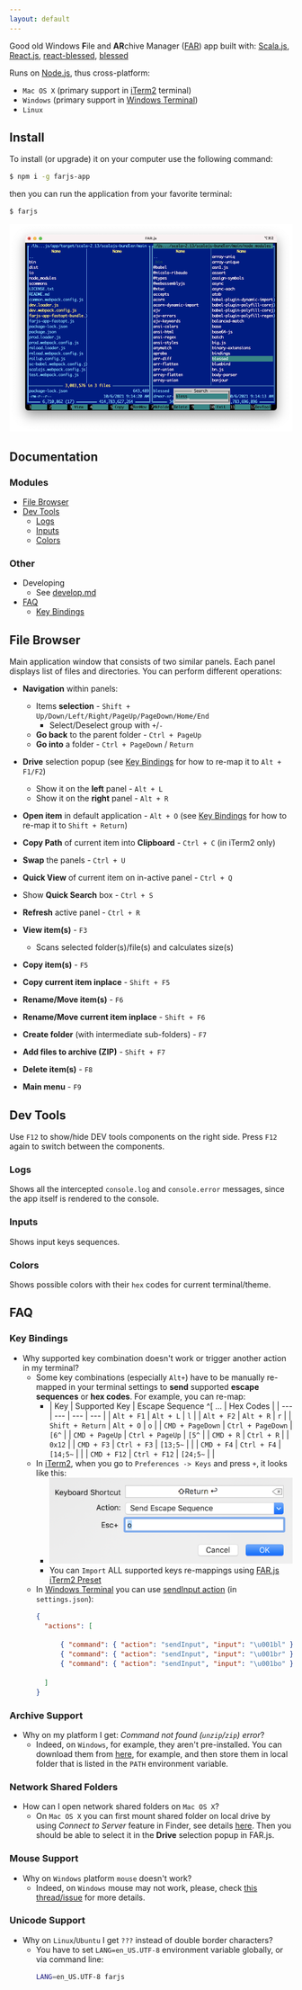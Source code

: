 ```yaml
---
layout: default
---
```


Good old Windows **F**ile and **AR**chive Manager
([FAR](https://en.wikipedia.org/wiki/Far_Manager)) app built with:
[Scala.js](https://www.scala-js.org/),
[React.js](https://reactjs.org/),
[react-blessed](https://github.com/Yomguithereal/react-blessed),
[blessed](https://github.com/chjj/blessed)

Runs on [Node.js](https://nodejs.org/), thus cross-platform:
* `Mac OS X` (primary support in [iTerm2](https://iterm2.com/) terminal)
* `Windows` (primary support in [Windows Terminal](https://docs.microsoft.com/en-us/windows/terminal/))
* `Linux`

## Install

To install (or upgrade) it on your computer use the following command:

``` bash
$ npm i -g farjs-app
```

then you can run the application from your favorite terminal:

``` bash
$ farjs
```

![Screenshots](https://raw.githubusercontent.com/farjs/farjs/main/docs/images/screenshots.png)

## Documentation

### Modules

- [File Browser](#file-browser)
- [Dev Tools](#dev-tools)
    - [Logs](#logs)
    - [Inputs](#inputs)
    - [Colors](#colors)

### Other

- Developing
    - See [develop.md](https://github.com/farjs/farjs/blob/main/develop.md)
- [FAQ](#faq)
    - [Key Bindings](#key-bindings)

## File Browser

Main application window that consists of two similar panels.
Each panel displays list of files and directories. You can perform
different operations:

* **Navigation** within panels:
    * Items **selection** - `Shift + Up/Down/Left/Right/PageUp/PageDown/Home/End`
      * Select/Deselect group with `+`/`-`
    * **Go back** to the parent folder - `Ctrl + PageUp`
    * **Go into** a folder - `Ctrl + PageDown` / `Return`

* **Drive** selection popup
  (see [Key Bindings](#key-bindings) for how to re-map it to `Alt + F1/F2`)
    * Show it on the **left** panel - `Alt + L`
    * Show it on the **right** panel - `Alt + R`

* **Open item** in default application - `Alt + O`
  (see [Key Bindings](#key-bindings) for how to re-map it to `Shift + Return`)
* **Copy Path** of current item into **Clipboard** - `Ctrl + C`
  (in iTerm2 only)
* **Swap** the panels - `Ctrl + U`
* **Quick View** of current item on in-active panel - `Ctrl + Q`
* Show **Quick Search** box - `Ctrl + S`
* **Refresh** active panel - `Ctrl + R`
* **View item(s)** - `F3`
    * Scans selected folder(s)/file(s) and calculates size(s)
* **Copy item(s)** - `F5`
* **Copy current item inplace** - `Shift + F5`
* **Rename/Move item(s)** - `F6`
* **Rename/Move current item inplace** - `Shift + F6`
* **Create folder** (with intermediate sub-folders) - `F7`
* **Add files to archive (ZIP)** - `Shift + F7`
* **Delete item(s)** - `F8`
* **Main menu** - `F9`

## Dev Tools

Use `F12` to show/hide DEV tools components on the right side.
Press `F12` again to switch between the components.

### Logs

Shows all the intercepted `console.log` and `console.error` messages,
since the app itself is rendered to the console.

### Inputs

Shows input keys sequences.

### Colors

Shows possible colors with their `hex` codes for current terminal/theme.

## FAQ

### Key Bindings

* Why supported key combination doesn't work or trigger another
  action in my terminal?
    - Some key combinations (especially `Alt+`) have to be manually re-mapped
      in your terminal settings to **send** supported **escape sequences**
      or **hex codes**.
      For example, you can re-map:
        - | Key | Supported Key | Escape Sequence ^[ ... | Hex Codes |
                | --- | --- | --- | --- |
          | `Alt + F1` | `Alt + L` | `l` |
          | `Alt + F2` | `Alt + R` | `r` |
          | `Shift + Return` | `Alt + O` | `o` |
          | `CMD + PageDown` | `Ctrl + PageDown` | `[6^` |
          | `CMD + PageUp` | `Ctrl + PageUp` | `[5^` |
          | `CMD + R` | `Ctrl + R` | | `0x12` |
          | `CMD + F3` | `Ctrl + F3` | `[13;5~` | |
          | `CMD + F4` | `Ctrl + F4` | `[14;5~` | |
          | `CMD + F12` | `Ctrl + F12` | `[24;5~` | |
    - In [iTerm2](https://iterm2.com/), when you go to
    `Preferences -> Keys` and press `+`, it looks like this:
        - ![Keys Re Mapping](https://raw.githubusercontent.com/farjs/farjs/main/docs/images/keys_re_mapping.png)
        - You can `Import` ALL supported keys re-mappings using
        [FAR.js iTerm2 Preset](https://raw.githubusercontent.com/farjs/farjs.github.io/main/data/farjs.itermkeymap)
    - In [Windows Terminal](https://docs.microsoft.com/en-us/windows/terminal/)
      you can use [sendInput action](https://docs.microsoft.com/en-us/windows/terminal/customize-settings/actions#send-input)
      (in `settings.json`):
      ```json
      {
        "actions": [
  
            { "command": { "action": "sendInput", "input": "\u001bl" }, "keys": "alt+f1" },
            { "command": { "action": "sendInput", "input": "\u001br" }, "keys": "alt+f2" },
            { "command": { "action": "sendInput", "input": "\u001bo" }, "keys": "shift+enter" }
    
        ]
      }
      ```

### Archive Support

* Why on my platform I get: _Command not found (`unzip`/`zip`) error_?
    - Indeed, on `Windows`, for example, they aren't pre-installed.
      You can download them from [here](http://stahlworks.com/dev/index.php?tool=zipunzip),
      for example, and then store them in local folder that
      is listed in the `PATH` environment variable.

### Network Shared Folders

* How can I open network shared folders on `Mac OS X`?
    - On `Mac OS X` you can first mount shared folder on local drive
      by using _Connect to Server_ feature in Finder,
      see details [here](https://superuser.com/a/375250/477240).
      Then you should be able to select it in the **Drive** selection
      popup in FAR.js.

### Mouse Support

* Why on `Windows` platform `mouse` doesn't work?
    - Indeed, on `Windows` mouse may not work,
      please, check [this thread/issue](https://github.com/microsoft/terminal/issues/376#issuecomment-973178777)
      for more details.

### Unicode Support

* Why on `Linux`/`Ubuntu` I get `???` instead of
  double border characters?
    - You have to set `LANG=en_US.UTF-8` environment
      variable globally, or via command line:
      ```bash
      LANG=en_US.UTF-8 farjs
      ```
